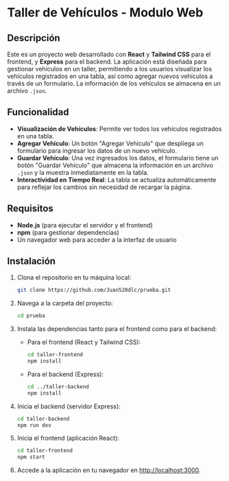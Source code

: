 # Taller de Vehículos - Modulo Web

## Descripción

Este es un proyecto web desarrollado con **React** y **Tailwind CSS** para el frontend, y **Express** para el backend. La aplicación está diseñada para gestionar vehículos en un taller, permitiendo a los usuarios visualizar los vehículos registrados en una tabla, así como agregar nuevos vehículos a través de un formulario. La información de los vehículos se almacena en un archivo `.json`.

## Funcionalidad

- **Visualización de Vehículos**: Permite ver todos los vehículos registrados en una tabla.
- **Agregar Vehículo**: Un botón "Agregar Vehículo" que despliega un formulario para ingresar los datos de un nuevo vehículo.
- **Guardar Vehículo**: Una vez ingresados los datos, el formulario tiene un botón "Guardar Vehículo" que almacena la información en un archivo `.json` y la muestra inmediatamente en la tabla.
- **Interactividad en Tiempo Real**: La tabla se actualiza automáticamente para reflejar los cambios sin necesidad de recargar la página.

## Requisitos

- **Node.js** (para ejecutar el servidor y el frontend)
- **npm** (para gestionar dependencias)
- Un navegador web para acceder a la interfaz de usuario

## Instalación

1. Clona el repositorio en tu máquina local:
    ```bash
    git clone https://github.com/Juan520dlc/prueba.git
    ```

2. Navega a la carpeta del proyecto:
    ```bash
    cd prueba
    ```

3. Instala las dependencias tanto para el frontend como para el backend:
    - Para el frontend (React y Tailwind CSS):
        ```bash
        cd taller-frontend
        npm install
        ```
    - Para el backend (Express):
        ```bash
        cd ../taller-backend
        npm install
        ```

4. Inicia el backend (servidor Express):
    ```bash
    cd taller-backend
    npm run dev
    ```

5. Inicia el frontend (aplicación React):
    ```bash
    cd taller-frontend
    npm start
    ```

6. Accede a la aplicación en tu navegador en [http://localhost:3000](http://localhost:3000).

